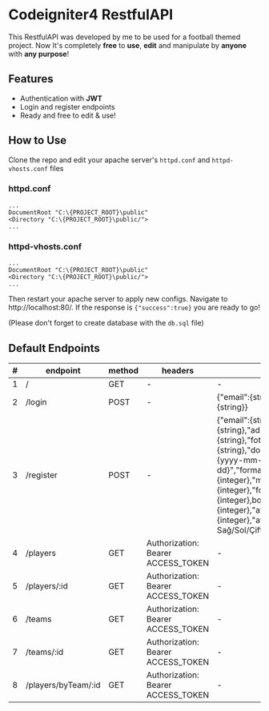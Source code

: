 # Codeigniter4 RestfulAPI
This RestfulAPI was developed by me to be used for a football themed project. Now It's completely **free** to **use**, **edit** and manipulate by **anyone** with **any purpose**!

## Features
- Authentication with **JWT**
- Login and register endpoints
- Ready and free to edit & use!

## How to Use
Clone the repo and edit your apache server's `httpd.conf` and `httpd-vhosts.conf` files

### httpd.conf
    ...
    DocumentRoot "C:\{PROJECT_ROOT}\public"
    <Directory "C:\{PROJECT_ROOT}\public/">
    ...
### httpd-vhosts.conf
    ...
    DocumentRoot "C:\{PROJECT_ROOT}\public"
    <Directory "C:\{PROJECT_ROOT}\public/">
    ...
Then restart your apache server to apply new configs. Navigate to http://localhost:80/. If the response is `{"success":true}` you are ready to go!

(Please don't forget to create database with the `db.sql` file)

## Default Endpoints
| # | endpoint |  method |  headers |  body |
|--|--|--|--|--|
| 1 | / | GET | - | - |
| 2 | /login | POST | - | {"email":{string},"sifre":{string}} |
| 3 | /register | POST | - | {"email":{string},"sifre":{string},"ad":{string},"soyad":{string},"foto":{string},"dogum_gunu":"{yyyy-mm-dd}","forma_numarasi":{integer},"mevki_id":{integer},"forma_beden_id":{integer},boy":{integer},"kilo":{integer},"ayakkabi_numarasi":{integer},"ayak":"{enum -> Sağ/Sol/Çift}"} |
| 4 | /players | GET | Authorization: Bearer ACCESS_TOKEN | - |
| 5 | /players/:id | GET | Authorization: Bearer ACCESS_TOKEN | - |
| 6 | /teams | GET | Authorization: Bearer ACCESS_TOKEN | - |
| 7 | /teams/:id | GET | Authorization: Bearer ACCESS_TOKEN | - |
| 8 | /players/byTeam/:id | GET | Authorization: Bearer ACCESS_TOKEN | - |

